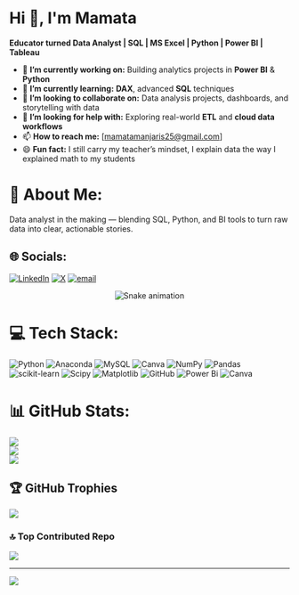 # Hi 👋, I'm Mamata
**Educator turned Data Analyst | SQL | MS Excel | Python | Power BI | Tableau**

- 🔭 **I’m currently working on:** Building analytics projects in **Power BI** & **Python**  
- 🌱 **I’m currently learning:** **DAX**, advanced **SQL** techniques  
- 👯 **I’m looking to collaborate on:** Data analysis projects, dashboards, and storytelling with data  
- 🤔 **I’m looking for help with:** Exploring real-world **ETL** and **cloud data workflows**  
- 📫 **How to reach me:** [mamatamanjaris25@gmail.com]  
- 😄 **Fun fact:** I still carry my teacher’s mindset, I explain data the way I explained math to my students  


# 💫 About Me:
Data analyst in the making — blending SQL, Python, and BI tools to turn raw data into clear, actionable stories.


## 🌐 Socials:
[![LinkedIn](https://img.shields.io/badge/LinkedIn-%230077B5.svg?logo=linkedin&logoColor=white)](https://linkedin.com/in/mamata-manjari-data-analyst) 
[![X](https://img.shields.io/badge/X-black.svg?logo=X&logoColor=white)](https://x.com/manjari_sa82586) 
[![email](https://img.shields.io/badge/Email-D14836?logo=gmail&logoColor=white)](mailto:mamatamanjaris25@gmail.com)

<!-- Snake Game Repo View -->

<div align="center">
  <img src="https://profile-readme-generator.com/assets/snake.svg" alt="Snake animation" />
</div>

# 💻 Tech Stack:
![Python](https://img.shields.io/badge/python-3670A0?style=plastic&logo=python&logoColor=ffdd54) ![Anaconda](https://img.shields.io/badge/Anaconda-%2344A833.svg?style=plastic&logo=anaconda&logoColor=white) ![MySQL](https://img.shields.io/badge/mysql-4479A1.svg?style=plastic&logo=mysql&logoColor=white) ![Canva](https://img.shields.io/badge/Canva-%2300C4CC.svg?style=plastic&logo=Canva&logoColor=white) ![NumPy](https://img.shields.io/badge/numpy-%23013243.svg?style=plastic&logo=numpy&logoColor=white) ![Pandas](https://img.shields.io/badge/pandas-%23150458.svg?style=plastic&logo=pandas&logoColor=white) ![scikit-learn](https://img.shields.io/badge/scikit--learn-%23F7931E.svg?style=plastic&logo=scikit-learn&logoColor=white) ![Scipy](https://img.shields.io/badge/SciPy-%230C55A5.svg?style=plastic&logo=scipy&logoColor=%white) ![Matplotlib](https://img.shields.io/badge/Matplotlib-%23ffffff.svg?style=plastic&logo=Matplotlib&logoColor=black) ![GitHub](https://img.shields.io/badge/github-%23121011.svg?style=plastic&logo=github&logoColor=white) ![Power Bi](https://img.shields.io/badge/power_bi-F2C811?style=plastic&logo=powerbi&logoColor=black) ![Canva](https://img.shields.io/badge/Canva-%2300C4CC.svg?style=plastic&logo=Canva&logoColor=white)
# 📊 GitHub Stats:
![](https://github-readme-stats.vercel.app/api?username=ms25-exp&theme=chartreuse-dark&hide_border=false&include_all_commits=true&count_private=false)<br/>
![](https://nirzak-streak-stats.vercel.app/?user=ms25-exp&theme=chartreuse-dark&hide_border=false)<br/>
![](https://github-readme-stats.vercel.app/api/top-langs/?username=ms25-exp&theme=chartreuse-dark&hide_border=false&include_all_commits=true&count_private=false&layout=compact)

## 🏆 GitHub Trophies
![](https://github-profile-trophy.vercel.app/?username=ms25-exp&theme=gruvbox&no-frame=false&no-bg=false&margin-w=4)

### 🔝 Top Contributed Repo
![](https://github-contributor-stats.vercel.app/api?username=ms25-exp&limit=5&theme=dark&combine_all_yearly_contributions=true)

---
[![](https://visitcount.itsvg.in/api?id=ms25-exp&icon=0&color=0)](https://visitcount.itsvg.in)

<!-- Proudly created with GPRM ( https://gprm.itsvg.in ) -->
